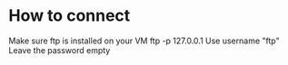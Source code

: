 # How to connect
Make sure ftp is installed on your VM
ftp -p 127.0.0.1
Use username "ftp"
Leave the password empty
